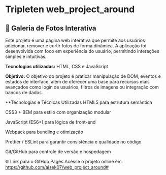 # Tripleten web_project_around
## 📸 Galeria de Fotos Interativa

Este projeto é uma página web interativa que permite aos usuários adicionar, remover e curtir fotos de forma dinâmica. A aplicação foi desenvolvida com foco em experiência do usuário, permitindo interações simples e intuitivas.

 **Tecnologias utilizadas:**
HTML, CSS e JavaScript 

**Objetivo:**
O objetivo do projeto é praticar manipulação de DOM, eventos e estados de interface, além de oferecer uma base para recursos mais avançados como login de usuários, filtros de imagens ou integração com bancos de dados.

**Tecnologias e Técnicas Utilizadas
HTML5 para estrutura semântica

CSS3 + BEM para estilo com organização modular

JavaScript (ES6+) para lógica de front-end

Webpack para bundling e otimização

Prettier / ESLint para garantir consistência e qualidade no código

Git/GitHub para controle de versão e hospedagem

🌐 Link para o GitHub Pages
Acesse o projeto online em:
https://github.com/aisek07/web_project_around#